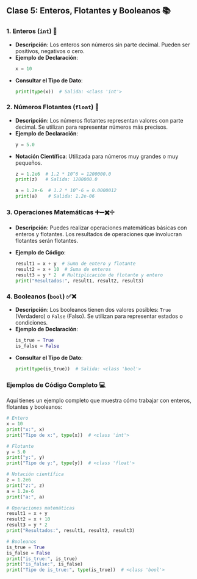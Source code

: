 ## Clase 5: Enteros, Flotantes y Booleanos 📚

### 1. **Enteros (`int`)** 🔢
- **Descripción**: Los enteros son números sin parte decimal. Pueden ser positivos, negativos o cero.
- **Ejemplo de Declaración**:
  ```python
  x = 10
  ```
- **Consultar el Tipo de Dato**:
  ```python
  print(type(x))  # Salida: <class 'int'>
  ```

### 2. **Números Flotantes (`float`)** 🌊
- **Descripción**: Los números flotantes representan valores con parte decimal. Se utilizan para representar números más precisos.
- **Ejemplo de Declaración**:
  ```python
  y = 5.0
  ```
- **Notación Científica**: Utilizada para números muy grandes o muy pequeños.
  ```python
  z = 1.2e6  # 1.2 * 10^6 = 1200000.0
  print(z)   # Salida: 1200000.0
  ```
  ```python
  a = 1.2e-6  # 1.2 * 10^-6 = 0.0000012
  print(a)    # Salida: 1.2e-06
  ```

### 3. **Operaciones Matemáticas** ➕➖✖️➗
- **Descripción**: Puedes realizar operaciones matemáticas básicas con enteros y flotantes. Los resultados de operaciones que involucran flotantes serán flotantes.

<div style="page-break-before: always;"></div>

- **Ejemplo de Código**:
  ```python
  result1 = x + y  # Suma de entero y flotante
  result2 = x + 10  # Suma de enteros
  result3 = y * 2  # Multiplicación de flotante y entero
  print("Resultados:", result1, result2, result3)
  ```

### 4. **Booleanos (`bool`)** ✅❌
- **Descripción**: Los booleanos tienen dos valores posibles: `True` (Verdadero) o `False` (Falso). Se utilizan para representar estados o condiciones.
- **Ejemplo de Declaración**:
  ```python
  is_true = True
  is_false = False
  ```
- **Consultar el Tipo de Dato**:
  ```python
  print(type(is_true))  # Salida: <class 'bool'>
  ```
<div style="page-break-before: always;"></div>

### **Ejemplos de Código Completo** 💻
Aquí tienes un ejemplo completo que muestra cómo trabajar con enteros, flotantes y booleanos:

```python
# Entero
x = 10
print("x:", x)
print("Tipo de x:", type(x))  # <class 'int'>

# Flotante
y = 5.0
print("y:", y)
print("Tipo de y:", type(y))  # <class 'float'>

# Notación científica
z = 1.2e6
print("z:", z)
a = 1.2e-6
print("a:", a)

# Operaciones matemáticas
result1 = x + y
result2 = x + 10
result3 = y * 2
print("Resultados:", result1, result2, result3)

# Booleanos
is_true = True
is_false = False
print("is_true:", is_true)
print("is_false:", is_false)
print("Tipo de is_true:", type(is_true))  # <class 'bool'>
```
